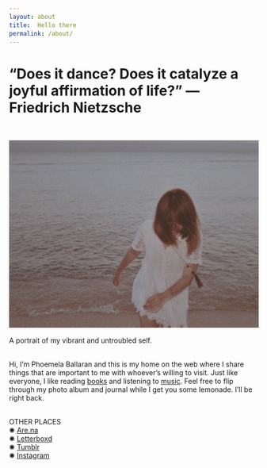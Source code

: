 ```yaml
---
layout: about
title:  Hello there
permalink: /about/
---
```

<h1>“Does it dance? Does it catalyze a joyful affirmation of life?” — Friedrich Nietzsche</h1>
<br>
<p align="center"><img src="https://raw.githubusercontent.com/comoballar/imagedb/main/selfportrait.jpg"/></p>
<figcaption>A portrait of my vibrant and untroubled self.</figcaption>
<br>
<p>Hi, I’m Phoemela Ballaran and this is my home on the web where I share things that are important to me with whoever’s willing to visit.
  Just like everyone, I like reading <a href="https://bit.ly/3Qqlu7b" target="_blank">books</a> and listening to <a href="https://radio4000.com/comoballar" target="_blank">music</a>.
  Feel free to flip through my photo album and journal while I get you some lemonade. I’ll be right back.</p>
<br>OTHER PLACES 
<br>✺ <a href="https://are.na/phoemela-ballaran" target="_blank">Are.na</a>
<br>✺ <a href="https://letterboxd.com/comoballar/" target="_blank">Letterboxd</a>
<br>✺ <a href="https://comoballar.tumblr.com/" target="_blank">Tumblr</a>
<br>✺ <a href="https://www.instagram.com/comoballar/" target="_blank">Instagram</a>
<br>
<br>
